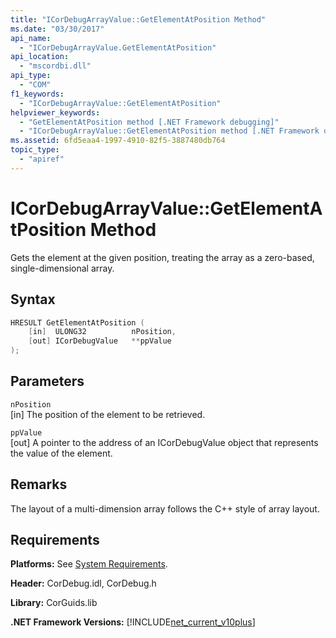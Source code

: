 ```yaml
---
title: "ICorDebugArrayValue::GetElementAtPosition Method"
ms.date: "03/30/2017"
api_name: 
  - "ICorDebugArrayValue.GetElementAtPosition"
api_location: 
  - "mscordbi.dll"
api_type: 
  - "COM"
f1_keywords: 
  - "ICorDebugArrayValue::GetElementAtPosition"
helpviewer_keywords: 
  - "GetElementAtPosition method [.NET Framework debugging]"
  - "ICorDebugArrayValue::GetElementAtPosition method [.NET Framework debugging]"
ms.assetid: 6fd5eaa4-1997-4910-82f5-3887480db764
topic_type: 
  - "apiref"
---
```

# ICorDebugArrayValue::GetElementAtPosition Method
Gets the element at the given position, treating the array as a zero-based, single-dimensional array.  
  
## Syntax  
  
```cpp  
HRESULT GetElementAtPosition (  
    [in]  ULONG32          nPosition,  
    [out] ICorDebugValue   **ppValue  
);  
```  
  
## Parameters  
 `nPosition`  
 [in] The position of the element to be retrieved.  
  
 `ppValue`  
 [out] A pointer to the address of an ICorDebugValue object that represents the value of the element.  
  
## Remarks  
 The layout of a multi-dimension array follows the C++ style of array layout.  
  
## Requirements  
 **Platforms:** See [System Requirements](../../../../docs/framework/get-started/system-requirements.md).  
  
 **Header:** CorDebug.idl, CorDebug.h  
  
 **Library:** CorGuids.lib  
  
 **.NET Framework Versions:** [!INCLUDE[net_current_v10plus](../../../../includes/net-current-v10plus-md.md)]
